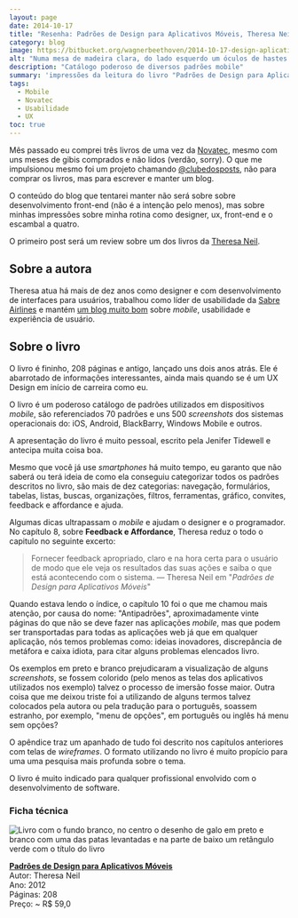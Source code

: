 ```yaml
---
layout: page
date: 2014-10-17
title: "Resenha: Padrões de Design para Aplicativos Móveis, Theresa Neil"
category: blog
image: https://bitbucket.org/wagnerbeethoven/2014-10-17-design-aplicativos-moveis-theresa/raw/c85a0c3596ffb3ef866786ae282e497db312571d/banner-design-aplicativos-moveis-theresa.jpg
alt: "Numa mesa de madeira clara, do lado esquerdo um óculos de hastes abertas e de cabeça para baixo com a armação preta está.  Ao  centro, o livro resenhado neste texto e ao lado direito um vazo com plantas de tamanho pequeno."
description: "Catálogo poderoso de diversos padrões mobile"
summary: 'impressões da leitura do livro "Padrões de Design para Aplicativos Móveis" da Theresa Neil'
tags:
  - Mobile
  - Novatec
  - Usabilidade
  - UX
toc: true
---
```


Mês passado eu comprei três livros de uma vez da [Novatec](http://www.novatec.com.br), mesmo com uns meses de gibis comprados e não lidos (verdão, sorry). O que me impulsionou mesmo foi um projeto chamando [@clubedosposts](https://twitter.com/ClubeDosPosts), não para comprar os livros, mas para escrever e manter um blog.

O conteúdo do blog que tentarei manter não será sobre sobre desenvolvimento front-end (não é a intenção pelo menos), mas sobre minhas impressões sobre minha rotina como designer, ux, front-end e o escambal a quatro.

O primeiro post será um review sobre um dos livros da [Theresa Neil](https://twitter.com/theresaneil).

## Sobre a autora

Theresa atua há mais de dez anos como designer e com desenvolvimento de interfaces para usuários, trabalhou como líder de usabilidade da [Sabre Airlines](https://www.sabre.com/insights/categories/airlines/ "Sabre Airlines - o link irá abrir uma nova aba") e mantém [um blog muito bom](http://theresaneil.wordpress.com/ "blog da Theresa Neil - o link irá abrir uma nova aba") sobre *mobile*, usabilidade e experiência de usuário.

## Sobre o livro

O livro é fininho, 208 páginas e antigo, lançado uns dois anos atrás. Ele é abarrotado de informações interessantes, ainda mais quando se é um UX Design em início de carreira como eu.

O livro é um poderoso catálogo de padrões utilizados em dispositivos *mobile*, são referenciados 70 padrões e uns 500 *screenshots* dos sistemas operacionais do: iOS, Android, BlackBarry, Windows Mobile e outros.

A apresentação do livro é muito pessoal, escrito pela Jenifer Tidewell e antecipa muita coisa boa.

Mesmo que você já use *smartphones* há muito tempo, eu garanto que não saberá ou terá ideia de como ela conseguiu categorizar todos os padrões descritos no livro, são mais de dez categorias: navegação, formulários, tabelas, listas, buscas, organizações, filtros, ferramentas, gráfico, convites, feedback e affordance e ajuda.

Algumas dicas ultrapassam o *mobile* e ajudam o designer e o programador. No capítulo 8, sobre **Feedback e Affordance**, Theresa reduz o todo o capitulo no seguinte excerto:

> Fornecer feedback apropriado, claro e na hora certa para o usuário de modo que ele veja os resultados das suas ações e saiba o que está acontecendo com o sistema.
> — Theresa Neil em "*Padrões de Design para Aplicativos Móveis*"

Quando estava lendo o índice, o capítulo 10 foi o que me chamou mais atenção, por causa do nome: &quot;Antipadrões&quot;, aproximadamente vinte páginas do que não se deve fazer nas aplicações *mobile*, mas que podem ser transportadas para todas as aplicações web já que em qualquer aplicação, nós temos problemas como: ideias inovadores, discrepância de metáfora e caixa idiota, para citar alguns problemas elencados livro.

Os exemplos em preto e branco prejudicaram a visualização de alguns *screenshots*, se fossem colorido (pelo menos as telas dos aplicativos utilizados nos exemplo) talvez o processo de imersão fosse maior. Outra coisa que me deixou triste foi a utilizando de alguns termos talvez colocados pela autora ou pela tradução para o português, soassem estranho, por exemplo, &quot;menu de opções&quot;, em português ou inglês há menu sem opções?

O apêndice traz um apanhado de tudo foi descrito nos capítulos anteriores com telas de *wireframes*. O formato utilizando no livro é muito propício para uma uma pesquisa mais profunda sobre o tema.

O livro é muito indicado para qualquer profissional envolvido com o desenvolvimento de software.

### Ficha técnica

![Livro com o fundo branco, no centro o desenho de galo em preto e branco com uma das patas levantadas e na parte de baixo um retângulo verde com o título do livro](https://bitbucket.org/wagnerbeethoven/2014-10-17-design-aplicativos-moveis-theresa/raw/0c708e65752adf4c0f61c13a96e2d7c88f32e2a7/capa-livro-design-aplicativos-moveis-theresa.jpg "Capa do Livro Padrões de Design para Aplicativos Móveis")

**[Padrões de Design para Aplicativos Móveis](https://novatec.com.br/livros/padroes-de-design-para-aplicativos-moveis/)**  
Autor: Theresa Neil  
Ano: 2012  
Páginas: 208  
Preço: ~ R$ 59,0